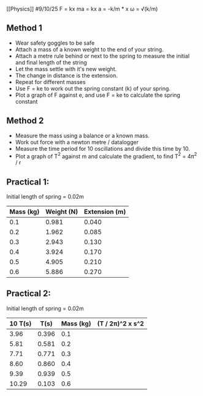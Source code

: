 [[Physics]]
#9/10/25 
F = kx
ma = kx
a = -k/m \* x
ω = √(k/m)
## Method 1
- Wear safety goggles to be safe
- Attach a mass of a known weight to the end of your string.
- Attach a metre rule behind or next to the spring to measure the initial and final length of the string
- Let the mass settle with it's new weight.
- The change in distance is the extension.
- Repeat for different masses
- Use F = ke to work out the spring constant (k) of your spring.
- Plot a graph of F against e, and use F = ke to calculate the spring constant
## Method 2
- Measure the mass using a balance or a known mass.
- Work out force with a newton metre / datalogger
- Measure the time period for 10 oscillations and divide this time by 10.
- Plot a graph of T$^2$ against m and calculate the gradient, to find T$^2$ = 4π$^2$ / r
## Practical 1:
Initial length of spring = 0.02m

| Mass (kg) | Weight (N) | Extension (m) |
| --------- | ---------- | ------------- |
| 0.1       | 0.981      | 0.040         |
| 0.2       | 1.962      | 0.085         |
| 0.3       | 2.943      | 0.130         |
| 0.4       | 3.924      | 0.170         |
| 0.5       | 4.905      | 0.210         |
| 0.6       | 5.886      | 0.270         |
## Practical 2:
Initial length of spring = 0.02m

| 10 T(s) | T(s)  | Mass (kg) | (T / 2π)^2 x s^2 |
| ------- | ----- | --------- | ---------------- |
| 3.96    | 0.396 | 0.1       |                  |
| 5.81    | 0.581 | 0.2       |                  |
| 7.71    | 0.771 | 0.3       |                  |
| 8.60    | 0.860 | 0.4       |                  |
| 9.39    | 0.939 | 0.5       |                  |
| 10.29   | 0.103 | 0.6       |                  |
